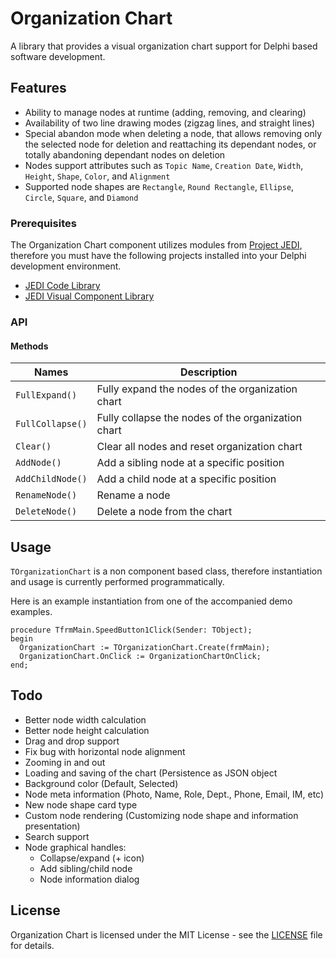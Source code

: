 # Organization Chart

A library that provides a visual organization chart support for Delphi based software development.

<!--![Main](screenshots/main.png)-->

## Features

* Ability to manage nodes at runtime (adding, removing, and clearing)
* Availability of two line drawing modes (zigzag lines, and straight lines)
* Special abandon mode when deleting a node, that allows removing only the selected node for deletion and reattaching its dependant nodes, or totally abandoning dependant nodes on deletion
* Nodes support attributes such as `Topic Name`, `Creation Date`, `Width`, `Height`, `Shape`, `Color`, and `Alignment`
* Supported node shapes are `Rectangle`, `Round Rectangle`, `Ellipse`, `Circle`, `Square`, and `Diamond`

### Prerequisites

The  Organization Chart component utilizes modules from [Project JEDI](https://github.com/project-jedi), therefore you must have the following projects installed into your Delphi development environment.

* [JEDI Code Library](https://github.com/project-jedi/jcl/)
* [JEDI Visual Component Library](https://github.com/project-jedi/jvcl/)

### API

#### Methods

| Names | Description
| --- | ---
| `FullExpand()` | Fully expand the nodes of the organization chart
| `FullCollapse()` | Fully collapse the nodes of the organization chart
| `Clear()` | Clear all nodes and reset organization chart
| `AddNode()` | Add a sibling node at a specific position
| `AddChildNode()` | Add a child node at a specific position
| `RenameNode()` | Rename a node
| `DeleteNode()` | Delete a node from the chart



## Usage

`TOrganizationChart` is a non component based class, therefore instantiation and usage is currently performed programmatically.

Here is an example instantiation from one of the accompanied demo examples.

```delphi
procedure TfrmMain.SpeedButton1Click(Sender: TObject);
begin
  OrganizationChart := TOrganizationChart.Create(frmMain);
  OrganizationChart.OnClick := OrganizationChartOnClick;
end;
```

## Todo

* Better node width calculation                                                     
* Better node height calculation                                                    
* Drag and drop support                                                      
* Fix bug with horizontal node alignment                                     
* Zooming in and out                                                         
* Loading and saving of the chart (Persistence as JSON object                
* Background color (Default, Selected)
* Node meta information (Photo, Name, Role, Dept., Phone, Email, IM, etc)
* New node shape card type
* Custom node rendering (Customizing node shape and information presentation)
* Search support
* Node graphical handles:
  * Collapse/expand (+ icon)
  * Add sibling/child node
  * Node information dialog

## License

Organization Chart is licensed under the MIT License - see the [LICENSE](LICENSE.md) file for details.
